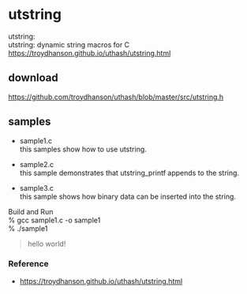 utstring
===============

utstring: <br/>
utstring: dynamic string macros for C <br/>
https://troydhanson.github.io/uthash/utstring.html <br/>


## download
https://github.com/troydhanson/uthash/blob/master/src/utstring.h <br/>


## samples
- sample1.c <br/>
this samples show how to use utstring. <br/>

- sample2.c <br/>
this sample demonstrates that utstring_printf appends to the string.  <br/>

- sample3.c <br/>
this sample shows how binary data can be inserted into the string. <br/>


Build and Run <br/>
% gcc sample1.c -o sample1 <br/>
% ./sample1 <br/>
> hello world!


### Reference <br/>
- https://troydhanson.github.io/uthash/utstring.html 

